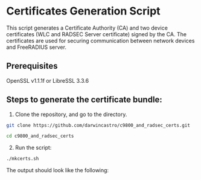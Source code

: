 # Certificates Generation Script

This script generates a Certificate Authority (CA) and two device certificates (WLC and RADSEC Server certificate) signed by the CA. The certificates are used for securing communication between network devices and FreeRADIUS server.

## Prerequisites

OpenSSL v1.1.1f or LibreSSL 3.3.6

## Steps to generate the certificate bundle:

1. Clone the repository, and go to the directory.

```sh
git clone https://github.com/darwincastro/c9800_and_radsec_certs.git
```

```sh
cd c9800_and_radsec_certs
```
2. Run the script:

```sh
./mkcerts.sh
```

The output should look like the following:

